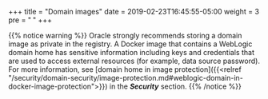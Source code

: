 +++
title = "Domain images"
date = 2019-02-23T16:45:55-05:00
weight = 3
pre = "<b> </b>"
+++

{{% notice warning %}}
Oracle strongly recommends storing a domain image as private in the registry.
A Docker image that contains a WebLogic domain home has sensitive information
including keys and credentials that are used to access external resources
(for example, data source password). For more information, see
[domain home in image protection]({{<relref "/security/domain-security/image-protection.md#weblogic-domain-in-docker-image-protection">}})
in the ***Security*** section.
{{% /notice %}}
